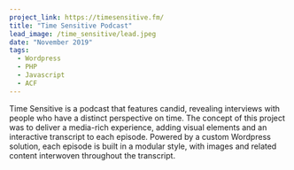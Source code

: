 ```yaml
---
project_link: https://timesensitive.fm/
title: "Time Sensitive Podcast"
lead_image: /time_sensitive/lead.jpeg
date: "November 2019"
tags:
  - Wordpress
  - PHP
  - Javascript
  - ACF
---
```


Time Sensitive is a podcast that features candid, revealing interviews with people who have a distinct perspective on time. The concept of this project was to deliver a media-rich experience, adding visual elements and an interactive transcript to each episode. Powered by a custom Wordpress solution, each episode is built in a modular style, with images and related content interwoven throughout the transcript.
